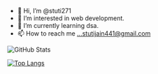 - 👋 Hi, I’m @stuti271
- 👀 I’m interested in web development.
- 🌱 I’m currently learning dsa.
- 📫 How to reach me ...stutijain441@gmail.com

<!---
stuti271/stuti271 is a ✨ special ✨ repository because its `README.md` (this file) appears on your GitHub profile.
You can click the Preview link to take a look at your changes.
--->

![GitHub Stats](https://github-readme-stats.vercel.app/api?username=stuti271&theme=radical)

[![Top Langs](https://github-readme-stats.vercel.app/api/top-langs/?username=stuti271&layout=compact)](https://github.com/anuraghazra/github-readme-stats)
